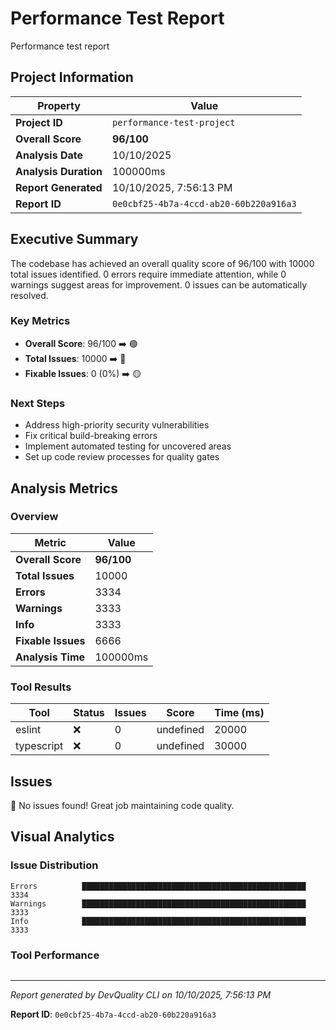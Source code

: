 # Performance Test Report

Performance test report

## Project Information

| Property | Value |
|----------|-------|
| **Project ID** | `performance-test-project` |
| **Overall Score** | **96/100** |
| **Analysis Date** | 10/10/2025 |
| **Analysis Duration** | 100000ms |
| **Report Generated** | 10/10/2025, 7:56:13 PM |
| **Report ID** | `0e0cbf25-4b7a-4ccd-ab20-60b220a916a3` |

## Executive Summary

The codebase has achieved an overall quality score of 96/100 with 10000 total issues identified. 0 errors require immediate attention, while 0 warnings suggest areas for improvement. 0 issues can be automatically resolved.

### Key Metrics

- **Overall Score**: 96/100 ➡️ 🟢
- **Total Issues**: 10000 ➡️ 🔴
- **Fixable Issues**: 0 (0%) ➡️ 🟡

### Next Steps

- Address high\-priority security vulnerabilities
- Fix critical build\-breaking errors
- Implement automated testing for uncovered areas
- Set up code review processes for quality gates

## Analysis Metrics

### Overview

| Metric | Value |
|--------|-------|
| **Overall Score** | **96/100** |
| **Total Issues** | 10000 |
| **Errors** | 3334 |
| **Warnings** | 3333 |
| **Info** | 3333 |
| **Fixable Issues** | 6666 |
| **Analysis Time** | 100000ms |

### Tool Results

| Tool | Status | Issues | Score | Time (ms) |
|------|--------|--------|-------|-----------|
| eslint | ❌ | 0 | undefined | 20000 |
| typescript | ❌ | 0 | undefined | 30000 |

## Issues

🎉 No issues found! Great job maintaining code quality.

## Visual Analytics

### Issue Distribution

```
Errors          ██████████████████████████████████████████████████ 3334
Warnings        ██████████████████████████████████████████████████ 3333
Info            ██████████████████████████████████████████████████ 3333
```

### Tool Performance

```

```

---

*Report generated by DevQuality CLI on 10/10/2025, 7:56:13 PM*

**Report ID**: `0e0cbf25-4b7a-4ccd-ab20-60b220a916a3`
